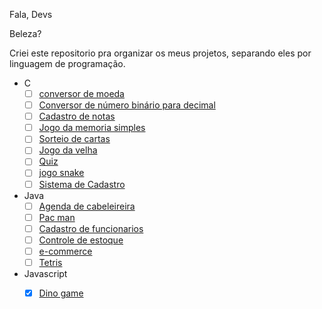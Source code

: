 Fala, Devs 

Beleza? 

Criei este repositorio pra organizar os meus projetos, separando eles por linguagem de programação.

- C
   - [ ] [conversor de moeda]()
   - [ ] [Conversor de número binário para decimal]()
   - [ ] [Cadastro de notas]()
   - [ ] [Jogo da memoria simples]()
   - [ ] [Sorteio de cartas]()
   - [ ] [Jogo da velha]()
   - [ ] [Quiz]()
   - [ ] [jogo snake]()
   - [ ] [Sistema de Cadastro]()

- Java
   - [ ] [Agenda de cabeleireira]()
   - [ ] [Pac man]()
   - [ ] [Cadastro de funcionarios]()
   - [ ] [Controle de estoque]()
   - [ ] [e-commerce]()
   - [ ] [Tetris]()

- Javascript 
   - [x] [Dino game]()


   

